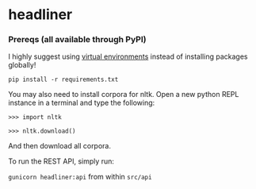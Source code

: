 # headliner

### Prereqs (all available through PyPI)

I highly suggest using [virtual environments](https://virtualenvwrapper.readthedocs.io/en/latest/) instead of installing packages globally!

`pip install -r requirements.txt`

You may also need to install corpora for nltk. Open a new python REPL instance in a terminal and type the following:

`>>> import nltk`

`>>> nltk.download()`

And then download all corpora.

To run the REST API, simply run:

`gunicorn headliner:api` from within `src/api`
